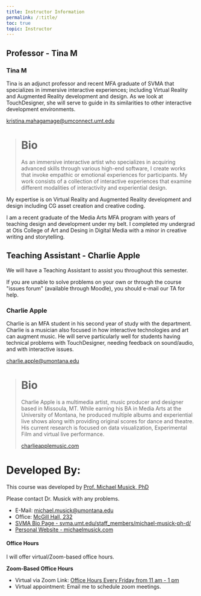 ```yaml
---
title: Instructor Information
permalink: /:title/
toc: true
topic: Instructor
---
```


<!-- # Instructors -->



## Professor - Tina M

### Tina M

Tina is an adjunct professor and recent MFA graduate of SVMA that specializes in immersive interactive experiences; including Virtual Reality and Augmented Reality development and design.  As we look at TouchDesigner, she will serve to guide in its similarities to other interactive development environments.

[kristina.mahagamage@umconnect.umt.edu](mailto:kristina.mahagamage@umconnect.umt.edu?subject=340%20Question)

> # Bio
>
> As an immersive interactive artist who specializes in acquiring advanced skills through various high-end software, I create works that invoke empathic or emotional experiences for participants. My work consists of a collection of interactive experiences that examine different modalities of interactivity and experiential design.  

My expertise is on Virtual Reality and Augmented Reality development and design including CG asset creation and creative coding. 

I am a recent graduate of the Media Arts MFA program with years of teaching design and development under my belt.  I completed my undergrad at Otis College of Art and Desing in Digital Media with a minor in creative writing and storytelling.


## Teaching Assistant - Charlie Apple

We will have a Teaching Assistant to assist you throughout this semester.

If you are unable to solve problems on your own or through the course "issues forum" (available through Moodle), you should e-mail our TA for help.

### Charlie Apple

Charlie is an MFA student in his second year of study with the department. Charlie is a musician also focused in how interactive technologies and art can augment music. He will serve particularly well for students having technical problems with TouchDesigner, needing feedback on sound/audio, and with interactive issues.

[charlie.apple@umontana.edu](mailto:charlie.apple@umontana.edu?subject=340%20Question)



> # Bio
>
> Charlie Apple is a multimedia artist, music producer and designer based in Missoula, MT.  While earning his BA in Media Arts at the University of Montana, he produced multiple albums and experiential live shows along with providing original scores for dance and theatre.  His current research is focused on data visualization, Experimental Film and virtual live performance.
>
>
> [charlieapplemusic.com](www.charlieapplemusic.com)



# Developed By:


This course was developed by [Prof. Michael Musick, PhD](https://svma.umt.edu/staff_members/michael-musick-ph-d/)

Please contact Dr. Musick with any problems.

- E-Mail: [michael.musick@umontana.edu](mailto:michael.musick@umontana.edu?subject=340%20Question)
- Office: [McGill Hall, 232](https://www.google.com/maps/place/McGill+Hall,+32+Campus+Dr,+Missoula,+MT+59812/@46.8619179,-113.9857145,16.91z/data=!3m1!5s0x535dcc33c1f50273:0xb43516d74c13fb70!4m5!3m4!1s0x535dcc33c3d4cbd5:0xd77cd4f46bdf5b89!8m2!3d46.8624266!4d-113.9836088)
- [SVMA Bio Page - svma.umt.edu/staff_members/michael-musick-ph-d/](https://svma.umt.edu/staff_members/michael-musick-ph-d/)
- [Personal Website - michaelmusick.com](https://michaelmusick.com)
<!-- - [Teaching Website](https://michaelmusick.github.io/teaching) -->



#### Office Hours

I will offer virtual/Zoom-based office hours.

**Zoom-Based Office Hours**
 - Virtual via Zoom Link: [Office Hours Every Friday from 11 am - 1 pm](https://umontana.zoom.us/j/94133489843)
  - Virtual appointment: Email me to schedule zoom meetings.
